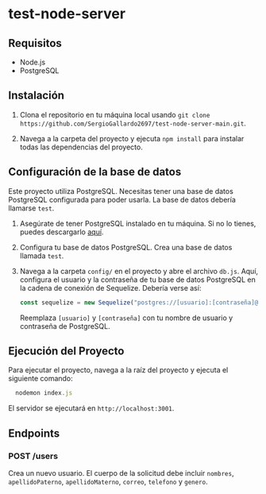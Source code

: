 # test-node-server

## Requisitos

- Node.js
- PostgreSQL

## Instalación

1. Clona el repositorio en tu máquina local usando `git clone https://github.com/SergioGallardo2697/test-node-server-main.git`.

2. Navega a la carpeta del proyecto y ejecuta `npm install` para instalar todas las dependencias del proyecto.

## Configuración de la base de datos

Este proyecto utiliza PostgreSQL. Necesitas tener una base de datos PostgreSQL configurada para poder usarla. La base de datos debería llamarse `test`.

1. Asegúrate de tener PostgreSQL instalado en tu máquina. Si no lo tienes, puedes descargarlo [aquí](https://www.postgresql.org/download/).

2. Configura tu base de datos PostgreSQL. Crea una base de datos llamada `test`.

3. Navega a la carpeta `config/` en el proyecto y abre el archivo `db.js`. Aquí, configura el usuario y la contraseña de tu base de datos PostgreSQL en la cadena de conexión de Sequelize. Debería verse así:

    ```javascript
    const sequelize = new Sequelize("postgres://[usuario]:[contraseña]@localhost:5432/test");
    ```

    Reemplaza `[usuario]` y `[contraseña]` con tu nombre de usuario y contraseña de PostgreSQL.

## Ejecución del Proyecto

Para ejecutar el proyecto, navega a la raíz del proyecto y ejecuta el siguiente comando:

```javascript
  nodemon index.js
```
El servidor se ejecutará en `http://localhost:3001`.

## Endpoints

### POST /users

Crea un nuevo usuario. El cuerpo de la solicitud debe incluir `nombres`, `apellidoPaterno`, `apellidoMaterno`, `correo`, `telefono` y `genero`.
